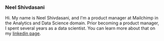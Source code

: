 ### Neel Shivdasani
Hi. My name is Neel Shivdasani, and I'm a product manager at Mailchimp in the Analytics and Data Science domain. Prior becoming a product manager, I spent several years as a data scientist. You can learn more about that on my [linkedin page](http://linkedin.dataneel.com).
